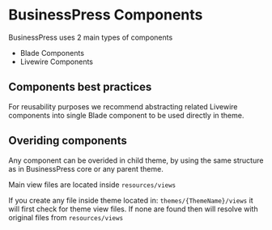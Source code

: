 # BusinessPress Components

BusinessPress uses 2 main types of components

* Blade Components
* Livewire Components


## Components best practices

For reusability purposes we recommend abstracting related Livewire components into single Blade component to be used directly in theme. 

## Overiding components

Any component can be overided in child theme, by using the same structure as in BusinessPress core or any parent theme. 

Main view files are located inside `resources/views` 

If you create any file inside theme located in: `themes/{ThemeName}/views` it will first check for theme view files. If none are found then will resolve with original files from `resources/views` 
